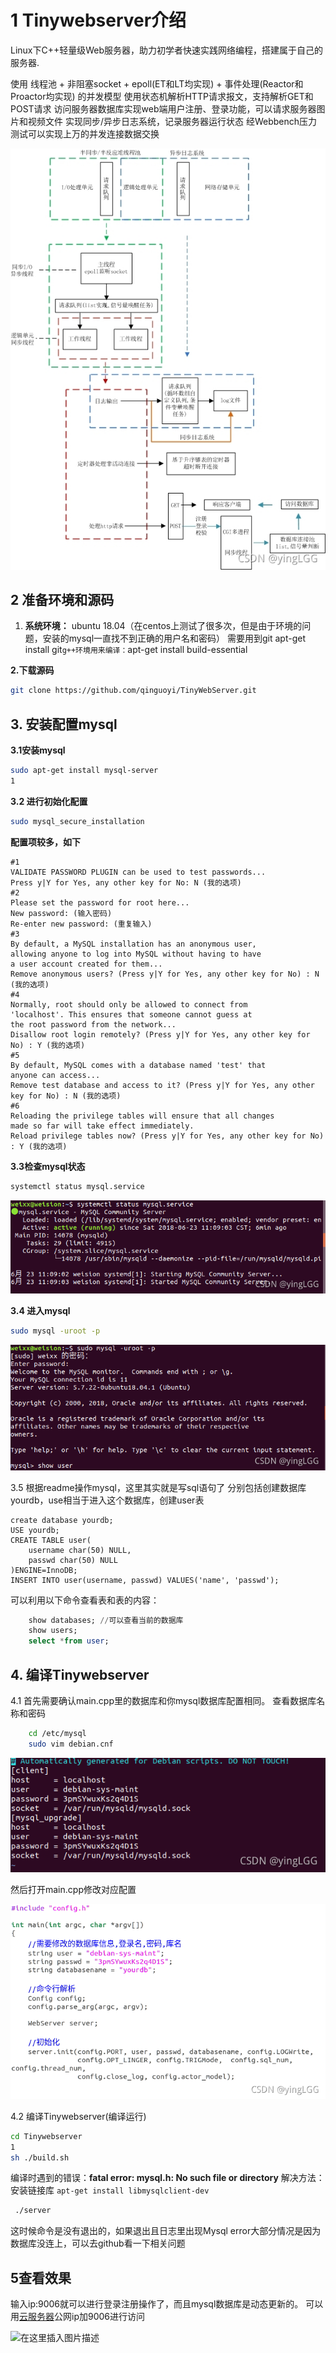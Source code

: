 # 1 Tinywebserver介绍

Linux下C++轻量级Web服务器，助力初学者快速实践网络编程，搭建属于自己的服务器.

使用 线程池 + 非阻塞socket + epoll(ET和LT均实现) + 事件处理(Reactor和Proactor均实现) 的并发模型
使用状态机解析HTTP请求报文，支持解析GET和POST请求
访问服务器数据库实现web端用户注册、登录功能，可以请求服务器图片和视频文件
实现同步/异步日志系统，记录服务器运行状态
经Webbench压力测试可以实现上万的并发连接数据交换

![在这里插入图片描述](markdown-image/Tinywebserver的使用与配置(百度智能云服务器安装ubuntu18.04可用公网ip访问).assets/watermark,type_ZHJvaWRzYW5zZmFsbGJhY2s,shadow_50,text_Q1NETiBAeWluZ0xHRw==,size_20,color_FFFFFF,t_70,g_se,x_16.png)

## 2 准备环境和源码

1. **系统环境：**
   ubuntu 18.04（在centos上测试了很多次，但是由于环境的问题，安装的mysql一直找不到正确的用户名和密码）
   需要用到git apt-get install git`g++环境用来编译：`apt-get install build-essential

**2.下载源码**

```bash
git clone https://github.com/qinguoyi/TinyWebServer.git
```

## 3. 安装配置mysql

**3.1安装mysql**

```bash
sudo apt-get install mysql-server
1
```

**3.2 进行初始化配置**

```bash
sudo mysql_secure_installation
```

**配置项较多，如下**

```
#1
VALIDATE PASSWORD PLUGIN can be used to test passwords...
Press y|Y for Yes, any other key for No: N (我的选项)
#2
Please set the password for root here...
New password: (输入密码)
Re-enter new password: (重复输入)
#3
By default, a MySQL installation has an anonymous user,
allowing anyone to log into MySQL without having to have
a user account created for them...
Remove anonymous users? (Press y|Y for Yes, any other key for No) : N (我的选项)
#4
Normally, root should only be allowed to connect from
'localhost'. This ensures that someone cannot guess at
the root password from the network...
Disallow root login remotely? (Press y|Y for Yes, any other key for No) : Y (我的选项)
#5
By default, MySQL comes with a database named 'test' that
anyone can access...
Remove test database and access to it? (Press y|Y for Yes, any other key for No) : N (我的选项)
#6
Reloading the privilege tables will ensure that all changes
made so far will take effect immediately.
Reload privilege tables now? (Press y|Y for Yes, any other key for No) : Y (我的选项)

```

**3.3检查mysql状态**

```bash
systemctl status mysql.service
```

![在这里插入图片描述](markdown-image/Tinywebserver的使用与配置(百度智能云服务器安装ubuntu18.04可用公网ip访问).assets/watermark,type_ZHJvaWRzYW5zZmFsbGJhY2s,shadow_50,text_Q1NETiBAeWluZ0xHRw==,size_20,color_FFFFFF,t_70,g_se,x_16-16799827340232.png)

**3.4 进入mysql**

```bash
sudo mysql -uroot -p
```

![在这里插入图片描述](markdown-image/Tinywebserver的使用与配置(百度智能云服务器安装ubuntu18.04可用公网ip访问).assets/watermark,type_ZHJvaWRzYW5zZmFsbGJhY2s,shadow_50,text_Q1NETiBAeWluZ0xHRw==,size_20,color_FFFFFF,t_70,g_se,x_16-16799827439454.png)

3.5 根据readme操作mysql，这里其实就是写sql语句了
分别包括创建数据库 yourdb，use相当于进入这个数据库，创建user表

	create database yourdb;
	USE yourdb;
	CREATE TABLE user(
	    username char(50) NULL,
	    passwd char(50) NULL
	)ENGINE=InnoDB;
	INSERT INTO user(username, passwd) VALUES('name', 'passwd');


可以利用以下命令查看表和表的内容：

```sql
	show databases; //可以查看当前的数据库
	show users;
	select *from user;
```

## 4. 编译Tinywebserver

4.1 首先需要确认main.cpp里的数据库和你mysql数据库配置相同。
查看数据库名称和密码

```bash
	cd /etc/mysql
	sudo vim debian.cnf
```

![在这里插入图片描述](markdown-image/Tinywebserver的使用与配置(百度智能云服务器安装ubuntu18.04可用公网ip访问).assets/watermark,type_ZHJvaWRzYW5zZmFsbGJhY2s,shadow_50,text_Q1NETiBAeWluZ0xHRw==,size_20,color_FFFFFF,t_70,g_se,x_16-16799827873406.png)

然后打开main.cpp修改对应配置

![在这里插入图片描述](markdown-image/Tinywebserver的使用与配置(百度智能云服务器安装ubuntu18.04可用公网ip访问).assets/watermark,type_ZHJvaWRzYW5zZmFsbGJhY2s,shadow_50,text_Q1NETiBAeWluZ0xHRw==,size_20,color_FFFFFF,t_70,g_se,x_16-16799827966308.png)

4.2 编译Tinywebserver(编译运行)

```bash
cd Tinywebserver
1
sh ./build.sh
```

编译时遇到的错误：**fatal error: mysql.h: No such file or directory**
解决方法：安装链接库 `apt-get install libmysqlclient-dev`

```bash
 ./server
```

这时候命令是没有退出的，如果退出且日志里出现Mysql error大部分情况是因为数据库没连上，可以去github看一下相关问题

## 5查看效果

输入ip:9006就可以进行登录注册操作了，而且mysql数据库是动态更新的。
可以用[云服务器](https://so.csdn.net/so/search?q=云服务器&spm=1001.2101.3001.7020)公网ip加9006进行访问

![在这里插入图片描述](https://img-blog.csdnimg.cn/f5e857e02ca34d39a88242f180b30f35.png?x-oss-process=image/watermark,type_ZHJvaWRzYW5zZmFsbGJhY2s,shadow_50,text_Q1NETiBAeWluZ0xHRw==,size_20,color_FFFFFF,t_70,g_se,x_16)